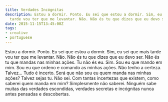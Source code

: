 ```yaml
---
title: Verdades Incógnitas
description: Estou a dormir. Ponto. Eu sei que estou a dormir. Sim, eu sei que mais
  tarde vou ter que me levantar. Não. Não és tu que dizes que eu devo ser.
date: 2015-11-15T13:45:00Z
tags:
- creative
- portuguese
---
```


Estou a dormir. Ponto. Eu sei que estou a dormir. Sim, eu sei que mais tarde vou ter que me levantar. Não. Não és tu que dizes que eu devo ser. Não és tu que mandas nas minhas ações. Tu não és eu. Sim. Sou eu que mando em mim. Sou eu que ordeno e comando as minhas ações. Não tenho a certeza. Talvez… Tudo é incerto. Será que não sou eu quem manda nas minhas ações? Talvez sejas tu. Não sei. Com tantas incertezas que existem, como saberei quem manda em mim? Simplesmente não saberei. Ninguém sabe muitas das verdades escondidas, verdades secretas e incógnitas nunca antes pensadas e descobertas.

